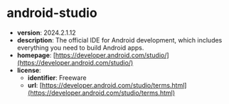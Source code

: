 # android-studio

- **version**: 2024.2.1.12
- **description**: The official IDE for Android development, which includes everything you need to build Android apps.
- **homepage**: [https://developer.android.com/studio/](https://developer.android.com/studio/)
- **license**:
  - **identifier**: Freeware
  - **url**: [https://developer.android.com/studio/terms.html](https://developer.android.com/studio/terms.html)

